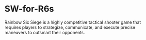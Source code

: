 # SW-for-R6s
Rainbow Six Siege is a highly competitive tactical shooter game that requires players to strategize, communicate, and execute precise maneuvers to outsmart their opponents.
